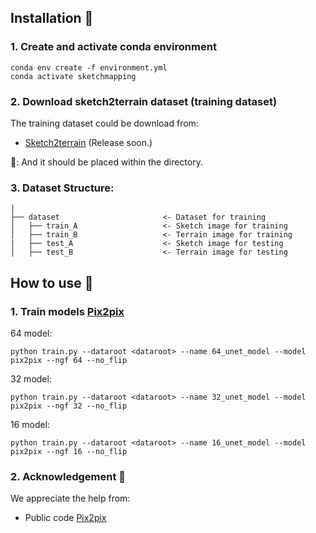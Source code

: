 ## Installation 🚀

### 1. Create and activate conda environment

```
conda env create -f environment.yml
conda activate sketchmapping
```

### 2. Download sketch2terrain dataset (training dataset)

The training dataset could be download from:

* [Sketch2terrain]() (Release soon.)

🚨: And it should be placed within the <dataroot> directory.

### 3. Dataset Structure:

```
|
├── dataset                       <- Dataset for training
│   ├── train_A                   <- Sketch image for training
│   ├── train_B                   <- Terrain image for training
|   ├── test_A                    <- Sketch image for testing
│   ├── test_B                    <- Terrain image for testing
```

## How to use 🔨

### 1. Train models [Pix2pix](https://arxiv.org/pdf/1611.07004) 

64 model:
```
python train.py --dataroot <dataroot> --name 64_unet_model --model pix2pix --ngf 64 --no_flip
```

32 model:
```
python train.py --dataroot <dataroot> --name 32_unet_model --model pix2pix --ngf 32 --no_flip
```

16 model:
```
python train.py --dataroot <dataroot> --name 16_unet_model --model pix2pix --ngf 16 --no_flip
```

### 2. Acknowledgement 🤗
We appreciate the help from: 
* Public code [Pix2pix](https://github.com/junyanz/pytorch-CycleGAN-and-pix2pix)
